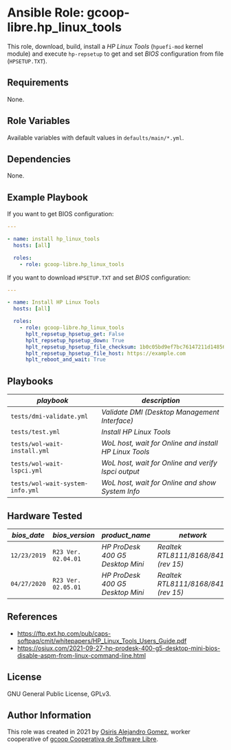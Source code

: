 # Ansible Role: gcoop-libre.hp_linux_tools

This role, download, build, install a _HP Linux Tools_ (`hpuefi-mod`
kernel module) and execute `hp-repsetup` to get and set _BIOS_
configuration from file (`HPSETUP.TXT`).

## Requirements

None.

## Role Variables

Available variables with default values in `defaults/main/*.yml`.

## Dependencies

None.

## Example Playbook

If you want to get BIOS configuration:

```yaml
---

- name: install hp_linux_tools
  hosts: [all]

  roles:
    - role: gcoop-libre.hp_linux_tools
```

If you want to download `HPSETUP.TXT` and set _BIOS_ configuration:

```yaml
---

- name: Install HP Linux Tools
  hosts: [all]

  roles:
    - role: gcoop-libre.hp_linux_tools
      hplt_repsetup_hpsetup_get: False
      hplt_repsetup_hpsetup_down: True
      hplt_repsetup_hpsetup_file_checksum: 1b0c05bd9ef7bc76147211d148563052d65b142f95ca703a73d5a72660df8397
      hplt_repsetup_hpsetup_file_host: https://example.com
      hplt_reboot_and_wait: True
```

## Playbooks

|  _playbook_                      | _description_                                          |
|----------------------------------|--------------------------------------------------------|
| `tests/dmi-validate.yml        ` | _Validate DMI (Desktop Management Interface)_          |
| `tests/test.yml                ` | _Install HP Linux Tools_                               |
| `tests/wol-wait-install.yml    ` | _WoL host, wait for Online and install HP Linux Tools_ |
| `tests/wol-wait-lspci.yml      ` | _WoL host, wait for Online and verify lspci output_    |
| `tests/wol-wait-system-info.yml` | _WoL host, wait for Online and show System Info_       |

## Hardware Tested

| _bios_date_  | _bios_version_      | _product_name_                   | _network_                            |
|--------------|---------------------|----------------------------------|--------------------------------------|
| `12/23/2019` | `R23 Ver. 02.04.01` | _HP ProDesk 400 G5 Desktop Mini_ | _Realtek RTL8111/8168/8411 (rev 15)_ |
| `04/27/2020` | `R23 Ver. 02.05.01` | _HP ProDesk 400 G5 Desktop Mini_ | _Realtek RTL8111/8168/8411 (rev 15)_ |

## References

- https://ftp.ext.hp.com/pub/caps-softpaq/cmit/whitepapers/HP_Linux_Tools_Users_Guide.pdf
- https://osiux.com/2021-09-27-hp-prodesk-400-g5-desktop-mini-bios-disable-aspm-from-linux-command-line.html

## License

GNU General Public License, GPLv3.

## Author Information

This role was created in 2021 by
 [Osiris Alejandro Gomez](https://osiux.com/), worker cooperative of
 [gcoop Cooperativa de Software Libre](https://www.gcoop.coop/).
